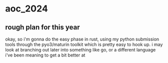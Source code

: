 # aoc_2024
## rough plan for this year
okay, so i'm gonna do the easy phase in rust, using my python submission tools through the pyo3/maturin toolkit which is pretty easy to hook up.
i may look at branching out later into something like go, or a different language i've been meaning to get a bit better at